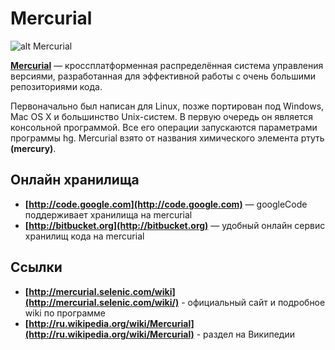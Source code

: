 Mercurial
=========
![alt Mercurial](https://raw.github.com/uran1980/web-dev-blog/master/Mercurial/images/mercurial.png)

**[Mercurial](http://ru.wikipedia.org/wiki/Mercurial)** — кроссплатформенная распределённая система управления версиями, разработанная для эффективной работы с очень большими репозиториями кода.

Первоначально был написан для Linux, позже портирован под Windows, Mac OS X и большинство Unix-систем. В первую очередь он является консольной программой. Все его операции запускаются параметрами программы hg. Mercurial взято от названия химического элемента ртуть **(mercury)**.


## Онлайн хранилища
* **[http://code.google.com](http://code.google.com)** — googleCode поддерживает хранилища на mercurial
* **[http://bitbucket.org](http://bitbucket.org)** — удобный онлайн сервис хранилищ кода на mercurial


## Ссылки
* **[http://mercurial.selenic.com/wiki](http://mercurial.selenic.com/wiki/)** - официальный сайт и подробное wiki по программе
* **[http://ru.wikipedia.org/wiki/Mercurial](http://ru.wikipedia.org/wiki/Mercurial)** - раздел на Википедии

